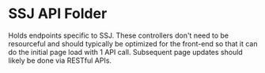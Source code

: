 # SSJ API Folder

Holds endpoints specific to SSJ.  These controllers don't need to be resourceful and should typically be optimized for the front-end so that it can do the initial page load with 1 API call.  Subsequent page updates should likely be done via RESTful APIs.